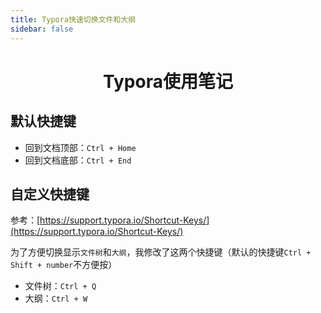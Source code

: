 ```yaml
---
title: Typora快速切换文件和大纲
sidebar: false
---
```


<h1 align='center'>
    Typora使用笔记
</h1>

## 默认快捷键

- 回到文档顶部：`Ctrl + Home`
- 回到文档底部：`Ctrl + End`

## 自定义快捷键

参考：[https://support.typora.io/Shortcut-Keys/](https://support.typora.io/Shortcut-Keys/)

为了方便切换显示`文件树`和`大纲`，我修改了这两个快捷键（默认的快捷键`Ctrl + Shift + number`不方便按）

- 文件树：`Ctrl + Q`
- 大纲：`Ctrl + W`



